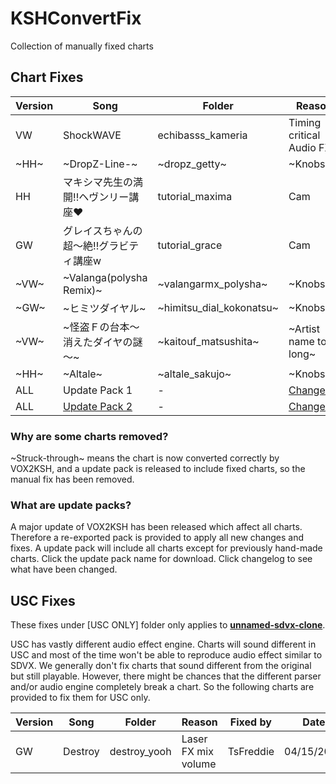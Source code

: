 # KSHConvertFix
Collection of manually fixed charts

## Chart Fixes

| Version | Song                                    | Folder                 | Reason | Fixed by  | Date       |
|---------|-----------------------------------------|------------------------|--------|-----------|------------|
| VW      | ShockWAVE                               | echibasss_kameria      | Timing critical Audio FX | TsFreddie | 12/05/2019 |
| ~HH~      |~DropZ-Line-~                             | ~dropz_getty~     | ~Knobs~ | ~TsFreddie~ | ~12/05/2019~ |
| HH      | マキシマ先生の満開!!ヘヴンリー講座♥     | tutorial_maxima        | Cam    | TsFreddie | 12/05/2019 |
| GW      | グレイスちゃんの超～絶!!グラビティ講座w | tutorial_grace         | Cam    | TsFreddie | 12/05/2019 |
| ~VW~      | ~Valanga(polysha Remix)~                  | ~valangarmx_polysha~     | ~Knobs~  | ~Spitlight~ | ~04/02/2020~ |
| ~GW~      | ~ヒミツダイヤル~                          | ~himitsu_dial_kokonatsu~ | ~Knobs~  | ~Spitlight~ | ~04/02/2020~ |
| ~VW~      | ~怪盗Ｆの台本～消えたダイヤの謎～~         | ~kaitouf_matsushita~ | ~Artist name too long~  | ~Spitlight~ | ~04/05/2020~ |
| ~HH~      | ~Altale~          | ~altale_sakujo~ | ~Knobs~  | ~TsFreddie~ | ~04/12/2020~ |
| ALL      | Update Pack 1      | - | [Changelog](https://github.com/TsFreddie/KSHConvertFix/releases/tag/pack-1) | TsFreddie | 04/14/2020 |
| ALL      | [Update Pack 2](https://github.com/TsFreddie/KSHConvertFix/releases/download/pack-2/Update-Pack-2.zip)      | - | [Changelog](https://github.com/TsFreddie/KSHConvertFix/releases/tag/pack-2) | TsFreddie | 04/16/2020 |

### Why are some charts removed?
~Struck-through~ means the chart is now converted correctly by VOX2KSH, and a update pack is released to include fixed charts, so the manual fix has been removed.

### What are update packs?
A major update of VOX2KSH has been released which affect all charts. Therefore a re-exported pack is provided to apply all new changes and fixes. A update pack will include all charts except for previously hand-made charts. Click the update pack name for download. Click changelog to see what have been changed.

## USC Fixes
These fixes under \[USC ONLY\] folder only applies to __[unnamed-sdvx-clone](https://github.com/Drewol/unnamed-sdvx-clone)__. 

USC has vastly different audio effect engine. Charts will sound different in USC and most of the time won't be able to reproduce audio effect similar to SDVX. We generally don't fix charts that sound different from the original but still playable. However, there might be chances that the different parser and/or audio engine completely break a chart. So the following charts are provided to fix them for USC only.

| Version | Song                                    | Folder                 | Reason | Fixed by  | Date       |
|---------|-----------------------------------------|------------------------|--------|-----------|------------|
| GW      | Destroy                               | destroy_yooh      | Laser FX mix volume | TsFreddie | 04/15/2020 |
